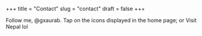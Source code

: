 +++
title = "Contact"
slug = "contact"
draft = false
+++

Follow me, @gxaurab.
Tap on the icons displayed in the home page;
or Visit Nepal 
lol
